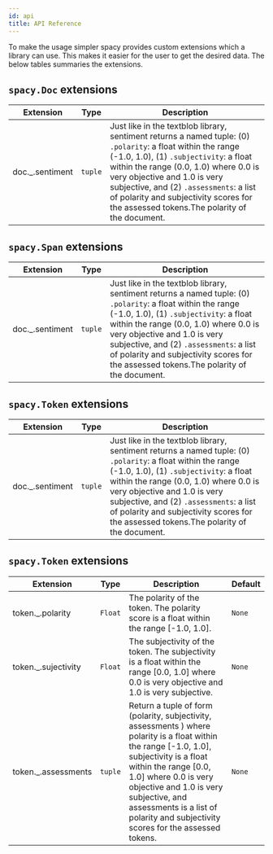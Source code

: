 ```yaml
---
id: api
title: API Reference
---
```

To make the usage simpler spacy provides custom extensions which a library can use. This makes it easier for the user to get the desired data. The below tables summaries the extensions.

## `spacy.Doc` extensions


| Extension | Type | Description |
|-----------|------|-------------|
| doc._.sentiment | `tuple` | Just like in the textblob library, sentiment returns a named tuple: (0) `.polarity`: a float within the range (-1.0, 1.0), (1) `.subjectivity`: a float within the range (0.0, 1.0) where 0.0 is very objective and 1.0 is very subjective, and (2) `.assessments`: a list of polarity and subjectivity scores for the assessed tokens.The polarity of the document. |


## `spacy.Span` extensions


| Extension | Type | Description |
|-----------|------|-------------|
| doc._.sentiment | `tuple` | Just like in the textblob library, sentiment returns a named tuple: (0) `.polarity`: a float within the range (-1.0, 1.0), (1) `.subjectivity`: a float within the range (0.0, 1.0) where 0.0 is very objective and 1.0 is very subjective, and (2) `.assessments`: a list of polarity and subjectivity scores for the assessed tokens.The polarity of the document. |



## `spacy.Token` extensions


| Extension | Type | Description |
|-----------|------|-------------|
| doc._.sentiment | `tuple` | Just like in the textblob library, sentiment returns a named tuple: (0) `.polarity`: a float within the range (-1.0, 1.0), (1) `.subjectivity`: a float within the range (0.0, 1.0) where 0.0 is very objective and 1.0 is very subjective, and (2) `.assessments`: a list of polarity and subjectivity scores for the assessed tokens.The polarity of the document. |



## `spacy.Token` extensions


| Extension | Type | Description | Default |
|-----------|------|-------------|---------|
| token._.polarity | `Float` | The polarity of the token. The polarity score is a float within the range [-1.0, 1.0]. | `None` |
| token._.sujectivity | `Float` | The subjectivity of the token. The subjectivity is a float within the range [0.0, 1.0] where 0.0 is very objective and 1.0 is very subjective. | `None` |
| token._.assessments | `tuple` | Return a tuple of form (polarity, subjectivity, assessments ) where polarity is a float within the range [-1.0, 1.0], subjectivity is a float within the range [0.0, 1.0] where 0.0 is very objective and 1.0 is very subjective, and assessments is a list of polarity and subjectivity scores for the assessed tokens. | `None` |

